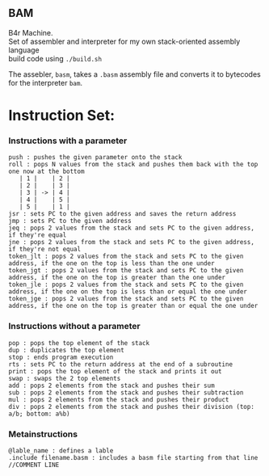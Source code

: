 ## BAM
B4r Machine.  
Set of assembler and interpreter for my own stack-oriented assembly language  
build code using `./build.sh`   

The assebler, `basm`, takes a `.basm` assembly file and converts it to bytecodes for the interpreter `bam`.  

# Instruction Set:
### Instructions with a parameter
```
push : pushes the given parameter onto the stack
roll : pops N values from the stack and pushes them back with the top one now at the bottom  
   | 1 |    | 2 |
   | 2 |    | 3 |
   | 3 | -> | 4 |
   | 4 |    | 5 |
   | 5 |    | 1 |  
jsr : sets PC to the given address and saves the return address
jmp : sets PC to the given address
jeq : pops 2 values from the stack and sets PC to the given address, if they're equal
jne : pops 2 values from the stack and sets PC to the given address, if they're not equal
token_jlt : pops 2 values from the stack and sets PC to the given address, if the one on the top is less than the one under
token_jgt : pops 2 values from the stack and sets PC to the given address, if the one on the top is greater than the one under
token_jle : pops 2 values from the stack and sets PC to the given address, if the one on the top is less than or equal the one under
token_jge : pops 2 values from the stack and sets PC to the given address, if the one on the top is greater than or equal the one under
```

### Instructions without a parameter
```
pop : pops the top element of the stack
dup : duplicates the top element
stop : ends program execution
rts : sets PC to the return address at the end of a subroutine
print : pops the top element of the stack and prints it out
swap : swaps the 2 top elements
add : pops 2 elements from the stack and pushes their sum
sub : pops 2 elements from the stack and pushes their subtraction
mul : pops 2 elements from the stack and pushes their product
div : pops 2 elements from the stack and pushes their division (top: a/b; bottom: a%b)
```

### Metainstructions
```
@lable_name : defines a lable
.include filename.basm : includes a basm file starting from that line 
//COMMENT LINE
```